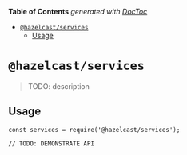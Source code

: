 <!-- START doctoc generated TOC please keep comment here to allow auto update -->
<!-- DON'T EDIT THIS SECTION, INSTEAD RE-RUN doctoc TO UPDATE -->

**Table of Contents** _generated with [DocToc](https://github.com/thlorenz/doctoc)_

- [`@hazelcast/services`](#hazelcastservices)
  - [Usage](#usage)

<!-- END doctoc generated TOC please keep comment here to allow auto update -->

# `@hazelcast/services`

> TODO: description

## Usage

```
const services = require('@hazelcast/services');

// TODO: DEMONSTRATE API
```
